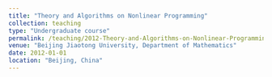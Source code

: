 ```yaml
---
title: "Theory and Algorithms on Nonlinear Programming"
collection: teaching
type: "Undergraduate course"
permalink: /teaching/2012-Theory-and-Algorithms-on-Nonlinear-Programming
venue: "Beijing Jiaotong University, Department of Mathematics"
date: 2012-01-01
location: "Beijing, China"
---
```

 
